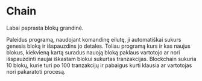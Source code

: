 # Chain
Labai paprasta blokų grandinė.

Paleidus programą, naudojant komandinę eilutę, ji automatiškai sukurs genesis bloką ir išspauzdins jo detales. Toliau programą kurs ir kas naujus blokus, kiekvieną kartą suradus nauoją bloką paklaus vartotojo ar nori išspauzdinti naujai iškastam blokui sukurtas tranzakcijas. Blockchain sukuria 10 blokų, kurie turi po 100 tranzakcijų ir pabaigus kurti klausia ar vartotojas nori pakaratoti procesą.
